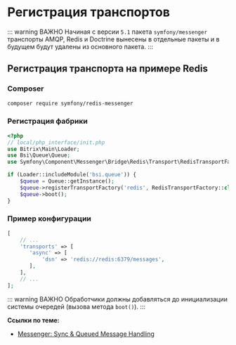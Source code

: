 # Регистрация транспортов

::: warning ВАЖНО
Начиная с версии `5.1` пакета `symfony/messenger` транспорты AMQP, Redis и Doctrine вынесены в отдельные пакеты и в будущем будут удалены из основного пакета.
:::

## Регистрация транспорта на примере Redis

### Composer

```sh
composer require symfony/redis-messenger
```

### Регистрация фабрики

```php
<?php
// local/php_interface/init.php
use Bitrix\Main\Loader;
use Bsi\Queue\Queue;
use Symfony\Component\Messenger\Bridge\Redis\Transport\RedisTransportFactory;

if (Loader::includeModule('bsi.queue')) {
    $queue = Queue::getInstance();
    $queue->registerTransportFactory('redis', RedisTransportFactory::class);
    $queue->boot();
}
```

### Пример конфигурации

```php
[
    // ...
    'transports' => [
       'async' => [
           'dsn' => 'redis://redis:6379/messages',
       ],
    ],
    // ...
];
```

::: warning ВАЖНО
Обработчики должны добавляться до инициализации системы очередей (вызова метода `boot()`).
:::

**Ссылки по теме:**

- [Messenger: Sync & Queued Message Handling](https://symfony.com/doc/current/messenger.html)